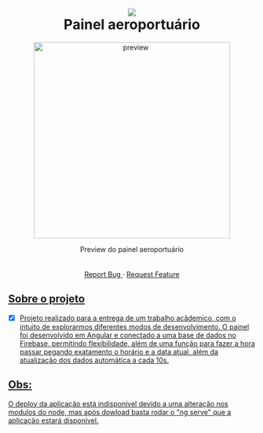 <div align="center">

<h1 align="center">
 <img src="https://user-images.githubusercontent.com/45159366/101415619-1b103500-389d-11eb-83f8-74f87abf5eaf.png">
  <br />
 Painel aeroportuário
</h1>

<div align="center">
  	<a href="#">
      <img src="../assets/PreviewPainel.png" width="400" alt="preview" />
  	</a>
</div>

  <!-- project description and menu -->
  <p align="center">
      Preview do painel aeroportuário
    <br />
    <br />
    <br />
    <a 
      href="https://github.com/BrunoPequeno/Painel-Atendimento/issues">
      Report Bug
    </a>
    ·
    <a 
      href="https://github.com/BrunoPequeno/Painel-Atendimento/issues/new">
      Request Feature
  </p>
</div>

## Sobre o projeto
- [x] Projeto realizado para a entrega de um trabalho acâdemico, com o intuito de explorarmos diferentes modos de desenvolvimento. O painel foi desenvolvido em Angular e conectado a uma base de dados no Firebase, permitindo flexibilidade, além de uma função para fazer a hora passar pegando exatamento o horário e a data atual, além da atualização dos dados automática a cada 10s. 

## Obs: 
O deploy da aplicação está indisponível devido a uma alteração nos modulos do node, mas após dowload basta rodar o "ng serve" que a aplicação estará disponível.
